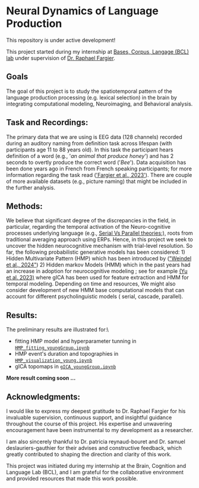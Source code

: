 # Neural Dynamics of Language Production

This repository is under active development!

This project started during my internship at [Bases, Corpus, Langage (BCL) lab](https://bcl.cnrs.fr/?lang=en) under supervision of [Dr. Raphael Fargier](https://sites.google.com/site/raphaelfargierpage/home?authuser=0).

## Goals

The goal of this project is to study the spatiotemporal pattern of the language production processing (e.g. lexical selection) in the brain by integrating computational modeling, Neuroimaging, and Behavioral analysis.

## Task and Recordings:

The primary data that we are using is EEG data (128 channels) recorded during an auditory naming from definition task across lifespan (with participants age 11 to 88 years old). In this task the participant hears definition of a word (e.g., '*an animal that produce honey*') and has 2 seconds to overtly produce the correct word ('*Bee*'). Data acquisition has been done years ago in French from French speaking participants; for more information regarding the task read (['Fargier et al., 2023'](https://doi.org/10.3389/fpsyg.2023.1237523)). There are couple of more available datasets (e.g., picture naming) that might be included in the further analysis.

## Methods:

We believe that significant degree of the discrepancies in the field, in particular, regarding the temporal activation of the Neuro-cognitive processes underlying language (e.g., [Serial Vs Parallel theories](https://doi.org/10.1080/02643294.2023.2283239);), roots from traditional averaging approach using ERPs. Hence, in this project we seek to uncover the hidden neurocognitive mechanism with trial-level resolution. So far, the following probabilistic generative models has been considered: 1) Hidden Multivariate Pattern (HMP) which has been introduced by (["Weindel et al., 2024"](https://doi.org/10.1162/imag_a_00400)) 2) Hidden markov Models (HMM) which in the past years had an increase in adoption for neurocognitive modeling ; see for example [(Yu et al. 2023)](https://doi.org/10.1080/10400419.2023.2172871) where gICA has been used for feature extraction and HMM for temporal modeling. Depending on time and resources, We might also consider development of new HMM base computational models that can account for different psycholinguistic models ( serial, cascade, parallel).

## Results:

The preliminary results are illustrated for:\
- fitting HMP model and hyperparameter tunning in [`HMP_fitting_youngGroup.ipynb`](https://github.com/MohammadMMK/Neural_dynamics_of_language_production/blob/main/Hidden%20Multivariate%20Pattern(HMP)/HMP_fitting_youngGroup.ipynb)
- HMP event's duration and topographies in [`HMP_visualization_young.ipynb`](https://github.com/MohammadMMK/Neural_dynamics_of_language_production/blob/main/Hidden%20Multivariate%20Pattern(HMP)/HMP_visualization_young.ipynb)
- gICA topomaps in [`gICA_youngGroup.ipynb`](https://github.com/MohammadMMK/Neural_dynamics_of_language_production/blob/main/gICA_HMM/gICA_youngGroup.ipynb)

**More result coming soon ...**

## Acknowledgments:

I would like to express my deepest gratitude to Dr. Raphael Fargier for his invaluable supervision, continuous support, and insightful guidance throughout the course of this project. His expertise and unwavering encouragement have been instrumental to my development as a researcher.

I am also sincerely thankful to Dr. patricia reynaud-bouret and Dr. samuel deslauriers-gauthier for their advises and constructive feedback, which greatly contributed to shaping the direction and clarity of this work.

This project was initiated during my internship at the Brain, Cognition and Language Lab (BCL), and I am grateful for the collaborative environment and provided resources that made this work possible.
